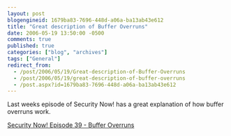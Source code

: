 ```yaml
---
layout: post
blogengineid: 1679ba83-7696-448d-a06a-ba13ab43e612
title: "Great description of Buffer Overruns"
date: 2006-05-19 13:50:00 -0500
comments: true
published: true
categories: ["blog", "archives"]
tags: ["General"]
redirect_from: 
  - /post/2006/05/19/Great-description-of-Buffer-Overruns
  - /post/2006/05/19/great-description-of-buffer-overruns
  - /post.aspx?id=1679ba83-7696-448d-a06a-ba13ab43e612
---
```

<!-- more -->

Last weeks episode of Security Now! has a great explanation of how buffer overruns work.

<A href="http://www.grc.com/sn/SN-039.htm">Security Now! Episode 39 - Buffer Overruns</A>
